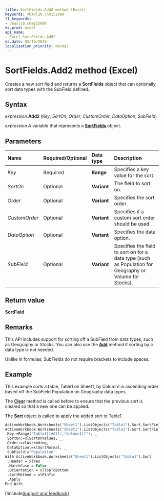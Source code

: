 ```yaml
---
title: SortFields.Add2 method (Excel)
keywords: vbaxl10.chm152090
f1_keywords:
- vbaxl10.chm152090
ms.prod: excel
api_name:
- Excel.SortFields.Add2
ms.date: 05/16/2019
localization_priority: Normal
---
```


# SortFields.Add2 method (Excel)

Creates a new sort field and returns a **SortFields** object that can optionally sort data types with the SubField defined.

## Syntax

_expression_.**Add2** (_Key_, _SortOn_, _Order_, _CustomOrder_, _DataOption_, _SubField_)

_expression_ A variable that represents a **[SortFields](Excel.SortFields.md)** object.

## Parameters

|Name |Required/Optional |Data type |Description|
|:-----|:-----|:-----|:-----|
| _Key_|Required| **Range**|Specifies a key value for the sort.|
| _SortOn_|Optional| **Variant**|The field to sort on.|
| _Order_|Optional| **Variant**|Specifies the sort order.|
| _CustomOrder_|Optional| **Variant**|Specifies if a custom sort order should be used.|
| _DataOption_|Optional| **Variant**|Specifies the data option.|
| _SubField_|Optional| **Variant**|Specifies the field to sort on for a data type (such as Population for Geography or Volume for Stocks).|

## Return value

**SortField**

## Remarks

This API includes support for sorting off a SubField from data types, such as Geography or Stocks. You can also use the **[Add](Excel.SortFields.Add.md)** method if sorting by a data type is not needed.

Unlike in formulas, SubFields do not require brackets to include spaces.

## Example

This example sorts a table, Table1 on Sheet1, by Column1 in ascending order based off the SubField Population on Geography data types.

The **[Clear](Excel.SortFields.Clear.md)** method is called before to ensure that the previous sort is cleared so that a new one can be applied.

The **[Sort](Excel.Sort.md)** object is called to apply the added sort to Table1.


```vb
ActiveWorkbook.Worksheets("Sheet1").ListObjects("Table1").Sort.SortFields.Clear
ActiveWorkbook.Worksheets("Sheet1").ListObjects("Table1").Sort.SortFields.Add2 _
 Key:=Range("Table1[[#All],[Column1]]"), _
 SortOn:=xlSortOnValues, _
 Order:=xlAscending, _
 DataOption:=xlSortNormal, _
 SubField:="Population"
With ActiveWorkbook.Worksheets("Sheet1").ListObjects("Table1").Sort
 .Header = xlYes
 .MatchCase = False
 .Orientation = xlTopToBottom
 .SortMethod = xlPinYin
 .Apply
End With
```


[!include[Support and feedback](~/includes/feedback-boilerplate.md)]

